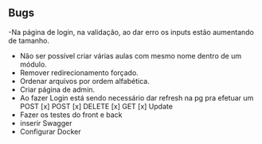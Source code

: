 ## Bugs

-Na página de login, na validação, ao dar erro os inputs estão aumentando de tamanho.
- Não ser possível criar várias aulas com mesmo nome dentro de um módulo.
- Remover redirecionamento forçado.
- Ordenar arquivos por ordem alfabética.
- Criar página de admin.
- Ao fazer Login está sendo necessário dar refresh na pg pra efetuar um POST
  [x] POST
  [x] DELETE
  [x] GET
  [x] Update
- Fazer os testes do front e back
- inserir Swagger
- Configurar Docker
